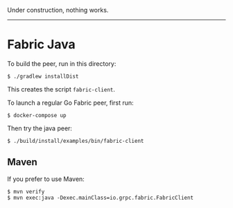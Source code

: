 Under construction, nothing works.

----------------------------------

# Fabric Java

To build the peer, run in this directory:

```
$ ./gradlew installDist
```

This creates the script `fabric-client`.

To launch a regular Go Fabric peer, first run:

```
$ docker-compose up
```

Then try the java peer:

```
$ ./build/install/examples/bin/fabric-client
```

## Maven

If you prefer to use Maven:
```
$ mvn verify
$ mvn exec:java -Dexec.mainClass=io.grpc.fabric.FabricClient
```
